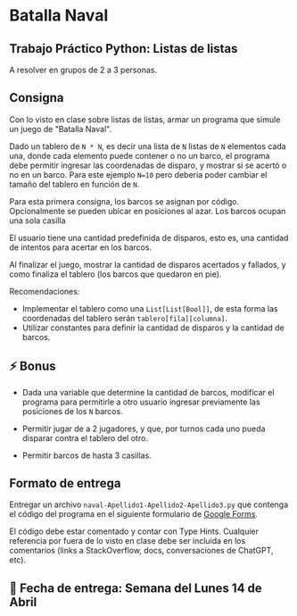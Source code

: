 # Batalla Naval

## Trabajo Práctico Python: Listas de listas

A resolver en grupos de 2 a 3 personas.

## Consigna

Con lo visto en clase sobre listas de listas, armar un programa que simule un juego de "Batalla Naval".

Dado un tablero de `N * N`, es decir una lista de `N` listas de `N` elementos cada una, donde cada elemento puede contener o no un barco, el programa debe permitir ingresar las coordenadas de disparo, y mostrar si se acertó o no en un barco. Para este ejemplo `N=10` pero deberia poder cambiar el tamaño del tablero en función de `N`.

Para esta primera consigna, los barcos se asignan por código. Opcionalmente se pueden ubicar en posiciones al azar. Los barcos ocupan una sola casilla

El usuario tiene una cantidad predefinida de disparos, esto es, una cantidad de intentos para acertar en los barcos.

Al finalizar el juego, mostrar la cantidad de disparos acertados y fallados, y como finaliza el tablero (los barcos que quedaron en pie).

Recomendaciones:

- Implementar el tablero como una `List[List[Bool]]`, de esta forma las coordenadas del tablero serán `tablero[fila][columna]`.
- Utilizar constantes para definir la cantidad de disparos y la cantidad de barcos.

## ⚡️ Bonus

- Dada una variable que determine la cantidad de barcos, modificar el programa para permitirle a otro usuario ingresar previamente las posiciones de los `N` barcos.

- Permitir jugar de a 2 jugadores, y que, por turnos cada uno pueda disparar contra el tablero del otro.

- Permitir barcos de hasta 3 casillas.

## Formato de entrega

Entregar un archivo `naval-Apellido1-Apellido2-Apellido3.py` que contenga el código del programa en el siguiente formulario de [Google Forms](https://forms.gle/mUgYyqNbKf6Txb9M7).

El código debe estar comentado y contar con Type Hints. Cualquier referencia por fuera de lo visto en clase debe ser incluida en los comentarios (links a StackOverflow, docs, conversaciones de ChatGPT, etc).

## 📅 Fecha de entrega: Semana del Lunes 14 de Abril
